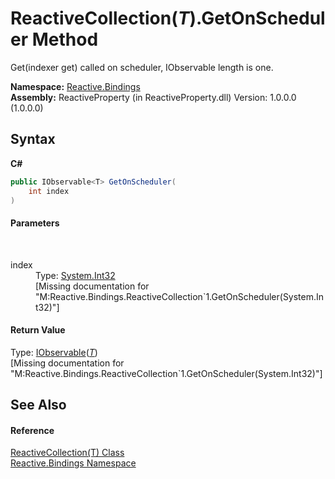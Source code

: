 # ReactiveCollection(*T*).GetOnScheduler Method 
 

Get(indexer get) called on scheduler, IObservable length is one.

**Namespace:**&nbsp;<a href="c3971206-685a-088e-bb60-d89f59135b99">Reactive.Bindings</a><br />**Assembly:**&nbsp;ReactiveProperty (in ReactiveProperty.dll) Version: 1.0.0.0 (1.0.0.0)

## Syntax

**C#**<br />
``` C#
public IObservable<T> GetOnScheduler(
	int index
)
```


#### Parameters
&nbsp;<dl><dt>index</dt><dd>Type: <a href="http://msdn2.microsoft.com/en-us/library/td2s409d" target="_blank">System.Int32</a><br />\[Missing <param name="index"/> documentation for "M:Reactive.Bindings.ReactiveCollection`1.GetOnScheduler(System.Int32)"\]</dd></dl>

#### Return Value
Type: <a href="http://msdn2.microsoft.com/en-us/library/dd990377" target="_blank">IObservable</a>(<a href="a71c46d1-d600-289a-5bd8-794208b350a7">*T*</a>)<br />\[Missing <returns> documentation for "M:Reactive.Bindings.ReactiveCollection`1.GetOnScheduler(System.Int32)"\]

## See Also


#### Reference
<a href="a71c46d1-d600-289a-5bd8-794208b350a7">ReactiveCollection(T) Class</a><br /><a href="c3971206-685a-088e-bb60-d89f59135b99">Reactive.Bindings Namespace</a><br />